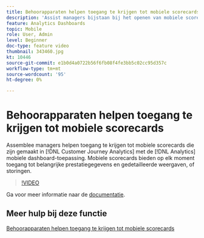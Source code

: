 ```yaml
---
title: Behoorapparaten helpen toegang te krijgen tot mobiele scorecards
description: 'Assist managers bijstaan bij het openen van mobiele scorecards die in Customer Journey Analytics zijn gemaakt met de mobiele toepassing van het dashboard Analytics.  Mobiele scorecards bieden op elk moment toegang tot belangrijke prestatiegegevens en gedetailleerde weergaven, of storingen. '
feature: Analytics Dashboards
topic: Mobile
role: User, Admin
level: Beginner
doc-type: feature video
thumbnail: 343460.jpg
kt: 10446
source-git-commit: e1b0d4a0722b56f6fb08f4fe3bb5c02cc95d357c
workflow-type: tm+mt
source-wordcount: '95'
ht-degree: 0%

---
```



# Behoorapparaten helpen toegang te krijgen tot mobiele scorecards

Assemblee managers helpen toegang te krijgen tot mobiele scorecards die zijn gemaakt in [!DNL Customer Journey Analytics] met de [!DNL Analytics] mobiele dashboard-toepassing.  Mobiele scorecards bieden op elk moment toegang tot belangrijke prestatiegegevens en gedetailleerde weergaven, of storingen.

>[!VIDEO](https://video.tv.adobe.com/v/343460/?quality=12&learn=on)

Ga voor meer informatie naar de [documentatie](https://experienceleague.adobe.com/docs/analytics-platform/using/cja-dashboards/set-up-execs.html).

## Meer hulp bij deze functie

[Behoorapparaten helpen toegang te krijgen tot mobiele scorecards](create-a-mobile-scorecard.md)